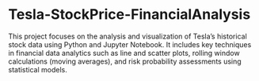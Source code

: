 # Tesla-StockPrice-FinancialAnalysis
This project focuses on the analysis and visualization of Tesla’s historical stock data using Python and Jupyter Notebook. It includes key techniques in financial data analytics such as line and scatter plots, rolling window calculations (moving averages), and risk probability assessments using statistical models.
